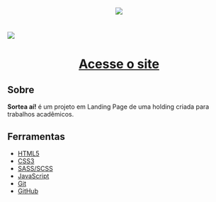 <h1 align="center">
    <img src="./assets/img/ldr-enterprises.png">
</h1>

<h1>
    <img src="https://ik.imagekit.io/geovani/home-ldr-enterprises.png?updatedAt=1684430952788">
</h1>

<h1 align="center"><a href="https://geovani-nascto.github.io/ldr-enterprises/">Acesse o site</a></h1>

## Sobre

**Sortea aí!** é um projeto em Landing Page de uma holding criada para trabalhos acadêmicos.

## Ferramentas

 - [HTML5](https://dev.w3.org/html5/spec-LC/)
 - [CSS3](https://www.w3.org/Style/CSS/specs.en.html)
 - [SASS/SCSS](https://sass-lang.com/documentation/)
 - [JavaScript](https://developer.mozilla.org/en-US/docs/Web/JavaScript)
 - [Git](https://git-scm.com/doc)
 - [GitHub](https://docs.github.com/)

